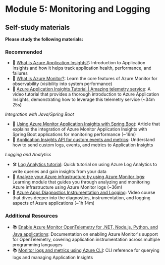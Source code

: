 # Module 5: Monitoring and Logging

## Self-study materials

**Please study the following materials:**

### Recommended

- 📄 [What is Azure Application Insights?](https://learn.microsoft.com/en-us/azure/azure-monitor/app/app-insights-overview): Introduction to Application Insights and how it helps track application health, performance, and failures
- 📄 [What is Azure Monitor?](https://learn.microsoft.com/en-us/azure/azure-monitor/overview): Learn the core features of Azure Monitor for observability (visibility into system performance)
- 🎥 [Azure Application Insights Tutorial | Amazing telemetry service](https://www.youtube.com/watch?v=A0jAeGf2zUQ&ab_channel=AdamMarczak-AzureforEveryone): A video tutorial that provides a thorough introduction to Azure Application Insights, demonstrating how to leverage this telemetry service (~34m 25s)

*Integration with Java/Spring Boot*
- 📄 [Using Azure Monitor Application Insights with Spring Boot](https://learn.microsoft.com/en-us/azure/azure-monitor/app/java-spring-boot): Article that explains the integration of Azure Monitor Application Insights with Spring Boot applications for monitoring performance (~16m)
- 📄 [Application Insights API for custom events and metrics](https://learn.microsoft.com/en-us/azure/azure-monitor/app/api-custom-events-metrics): Understand how to send custom logs, events, and metrics to Application Insights

*Logging and Analytics*
- 🛠️ [Log Analytics tutorial](https://docs.microsoft.com/en-us/azure/azure-monitor/logs/log-analytics-tutorial): Quick tutorial on using Azure Log Analytics to write queries and gain insights from your data
- 📄 [Analyze your Azure infrastructure by using Azure Monitor logs](https://docs.microsoft.com/en-us/learn/modules/analyze-infrastructure-with-azure-monitor-logs): Learning module that guides you through analyzing and monitoring Azure infrastructure using Azure Monitor logs (~36m)
- 🎥 [Azure Apps Diagnostics Instrumentation and Logging](https://www.linkedin.com/learning/azure-apps-diagnostics-instrumentation-and-logging): Video course that dives deeper into the diagnostics, instrumentation, and logging aspects of Azure applications (~1h 14m)

### Additional Resources

- 📚 [Enable Azure Monitor OpenTelemetry for .NET, Node.js, Python, and Java applications](https://learn.microsoft.com/en-us/azure/azure-monitor/app/opentelemetry-enable?tabs=java): Documentation on enabling Azure Monitor's support for OpenTelemetry, covering application instrumentation across multiple programming languages
- 📚 [Monitor logs and metrics using Azure CLI](https://learn.microsoft.com/en-us/cli/azure/monitor): CLI reference for querying logs and managing Application Insights
